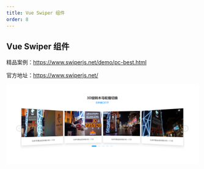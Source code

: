 ```yaml
---
title: Vue Swiper 组件
order: 8
---
```


## Vue Swiper 组件

精品案例：https://www.swiperjs.net/demo/pc-best.html

官方地址：https://www.swiperjs.net/

![image-20250310143521265](https://raw.githubusercontent.com/xupengboo/xupengboo-picture/main/img/image-20250310143521265.png)